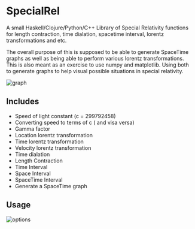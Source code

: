 # SpecialRel
A small Haskell/Clojure/Python/C++ Library of Special Relativity functions for length contraction, time dialation, spacetime interval, lorentz transformations and etc.

The overall purpose of this is supposed to be able to generate SpaceTime graphs as well as being able to perform various lorentz transformations. This is also meant as an exercise to use numpy and matplotlib. Using both to generate graphs to help visual possible situations in special relativity.

![graph](http://i.imgur.com/D1D9NYw.png)

## Includes

- Speed of light constant (c = 299792458)
- Converting speed to terms of c ( and visa versa)
- Gamma factor
- Location lorentz transformation
- Time lorentz transformation
- Velocity lorentz transformation
- Time dialation
- Length Contraction
- Time Interval
- Space Interval
- SpaceTime Interval
- Generate a SpaceTime graph

## Usage
![options](http://i.imgur.com/eJm0kyD.png)
